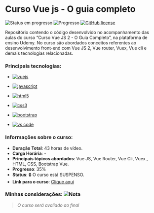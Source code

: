 # Curso Vue js - O guia completo
![Status em progresso](https://img.shields.io/badge/STATUS-SUSPENSO-ffa500?style=flat) 
![Progresso](https://img.shields.io/badge/PROGRESSO-35%25-green) 
<a href="https://unlicense.org/" target="_blank"><img alt="GitHub license" src="https://img.shields.io/github/license/CastroFilipe/curso-vue-js-2-o-guia-completo"></a>  

Repositório contendo o código desenvolvido no acompanhamento das aulas do curso “Curso Vue JS 2 - O Guia Completo”, na plataforma de ensino Udemy. No curso são abordados conceitos referentes ao desenvolvimento front-end com Vue JS 2, Vue router, Vuex, Vue cli e demais tecnologias relacionadas.

### Principais tecnologias: 
- <a href="https://vuejs.org/" target="_blank"><img src="https://img.shields.io/badge/VUE-FRAMEWORK-3fba84?style=flat-square&logo=vue.js" alt="vuejs"></a>  
    
- <a href="https://developer.mozilla.org/pt-BR/docs/Web/JavaScript" target="_blank"><img src="https://img.shields.io/badge/JAVASCRIPT-PROGRAMMING-dbc412?style=flat-square&logo=javascript" alt="javascript"></a>  

- <a href="https://www.w3.org/standards/webdesign/htmlcss" target="_blank"><img src="https://img.shields.io/badge/HTML-MARKUP-brown?style=flat-square&logo=html5" alt="html5"></a>  
- <a href="https://www.w3.org/standards/webdesign/htmlcss" target="_blank"><img src="https://img.shields.io/badge/CSS-STYLE-blue?style=flat-square&logo=css3" alt="css3"></a>  

- <a href="https://getbootstrap.com/" target="_blank"><img src="https://img.shields.io/badge/BOOTSTRAP-CSS%20FRAMEWORK-6c37b8?style=flat-square&logo=bootstrap" alt="bootstrap"></a>  

- <a href="https://code.visualstudio.com/" target="_blank"><img src="https://img.shields.io/badge/CODE-TOOLS-5151d8?style=flat-square&logo=visual%20studio%20code" alt="vs code"></a>  

### Informações sobre o curso:
- **Duração Total**: 43 horas de vídeo.  
- **Carga Horária**: -  
- **Principais tópicos abordados**: Vue JS, Vue Router, Vue Cli, Vuex , HTML, CSS, Bootstrap Vue.  
- **Progresso**:  35%  
- **Status**: :lock: O curso está SUSPENSO.  
- **Link para o curso**: [Clique aqui](https://www.udemy.com/course/vue-js-completo/)

### Minhas considerações:  ![Nota](https://img.shields.io/badge/NOTA-0%2F0-green)
>  *O curso será avaliado ao final*

